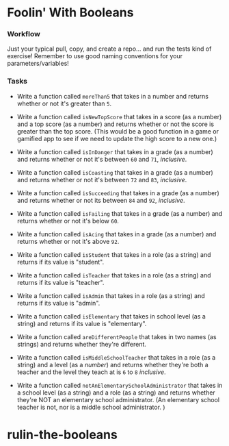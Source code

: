 # Foolin' With Booleans

### Workflow

Just your typical pull, copy, and create a repo... and run the tests kind of exercise! Remember to use good naming conventions for your parameters/variables!


### Tasks

* Write a function called `moreThan5` that takes in a number and returns whether or not it's greater than `5`.

* Write a function called `isNewTopScore` that takes in a score (as a number) and a top score (as a number) and returns whether or not the score is greater than the top score. (This would be a good function in a game or 
gamified app to see if we need to update the high score to a new one.)

* Write a function called `isInDanger` that takes in a grade (as a number) and returns whether or not it's between `60` and `71`, _inclusive_.

* Write a function called `isCoasting` that takes in a grade (as a number) and returns whether or not it's between `72` and `83`, _inclusive_.

* Write a function called `isSucceeding` that takes in a grade (as a number) and returns whether or not its between `84` and `92`, _inclusive_.

* Write a function called `isFailing` that takes in a grade (as a number) and returns whether or not it's below `60`.

* Write a function called `isAcing` that takes in a grade (as a number) and returns whether or not it's above `92`.

* Write a function called `isStudent` that takes in a role (as a string) and returns if its value is "student".

* Write a function called `isTeacher` that takes in a role (as a string) and returns if its value is "teacher".

* Write a function called `isAdmin` that takes in a role (as a string) and returns if its value is "admin".

* Write a function called `isElementary` that takes in school level (as a string) and returns if its value is "elementary".

* Write a function called `areDifferentPeople` that takes in two names (as strings) and returns whether they're different.

* Write a function called `isMiddleSchoolTeacher` that takes in a role (as a string) and a level (as a _number_) and returns whether they're both a teacher and the level they teach at is `6` to `8` _inclusive_.

* Write a function called `notAnElementarySchoolAdministrator` that takes in a school level (as a string) and a role (as a string) and returns whether they're NOT an elementary school administrator. (An elementary school teacher is not, nor is a middle school administrator. )
# rulin-the-booleans

